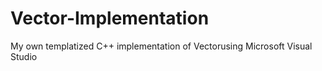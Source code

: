 # Vector-Implementation
My own templatized C++ implementation of Vectorusing Microsoft Visual Studio
